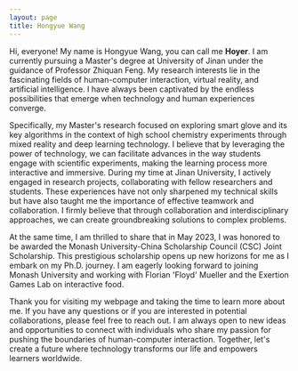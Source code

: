 ```yaml
---
layout: page
title: Hongyue Wang
---
```


Hi, everyone! My name is Hongyue Wang, you can call me **Hoyer**. I am currently pursuing a Master's degree at University of Jinan under the guidance of Professor Zhiquan Feng. My research interests lie in the fascinating fields of human-computer interaction, virtual reality, and artificial intelligence. I have always been captivated by the endless possibilities that emerge when technology and human experiences converge.

Specifically, my Master's research focused on exploring smart glove and its key algorithms in the context of high school chemistry experiments through mixed reality and deep learning technology. I believe that by leveraging the power of technology, we can facilitate advances in the way students engage with scientific experiments, making the learning process more interactive and immersive. During my time at Jinan University, I actively engaged in research projects, collaborating with fellow researchers and students. These experiences have not only sharpened my technical skills but have also taught me the importance of effective teamwork and collaboration. I firmly believe that through collaboration and interdisciplinary approaches, we can create groundbreaking solutions to complex problems.

At the same time, I am thrilled to share that in May 2023, I was honored to be awarded the Monash University-China Scholarship Council (CSC) Joint Scholarship. This prestigious scholarship opens up new horizons for me as I embark on my Ph.D. journey. I am eagerly looking forward to joining Monash University and working with Florian 'Floyd' Mueller and the Exertion Games Lab on interactive food.

Thank you for visiting my webpage and taking the time to learn more about me. If you have any questions or if you are interested in potential collaborations, please feel free to reach out. I am always open to new ideas and opportunities to connect with individuals who share my passion for pushing the boundaries of human-computer interaction. Together, let's create a future where technology transforms our life and empowers learners worldwide.
